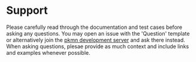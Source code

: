 # Support

Please carefully read through the documentation and test cases before asking any questions. You may
open an issue with the 'Question' template or alternatively join the [pkmn development
server](https://pkmn.cc/dev) and ask there instead. When asking questions, plesae provide as much
context and include links and examples whenever possible.
